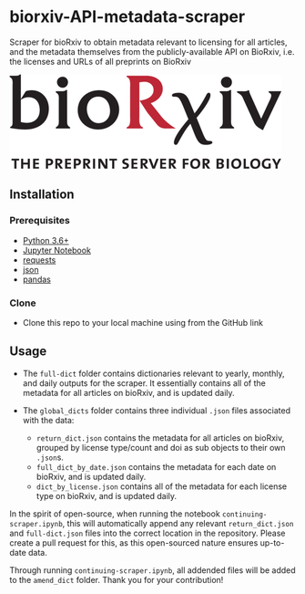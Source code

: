 # biorxiv-API-metadata-scraper
Scraper for bioRxiv to obtain metadata relevant to licensing for all articles, and the metadata themselves from the publicly-available API on BioRxiv, i.e. the licenses and URLs of all preprints on BioRxiv

![](assets/BioRxiv_logo.png)

## Installation

### Prerequisites

- [Python 3.6+](https://www.python.org/downloads/)
- [Jupyter Notebook](https://jupyter.org/install)
- [requests](https://requests.readthedocs.io/en/master/)
- [json](https://docs.python.org/3/library/json.html)
- [pandas](https://pandas.pydata.org/pandas-docs/stable/getting_started/install.html)

### Clone

- Clone this repo to your local machine using from the GitHub link

## Usage

- The `full-dict` folder contains dictionaries relevant to yearly, monthly, and daily outputs for the scraper. It essentially contains all of the metadata for all articles on bioRxiv, and is updated daily.

- The `global_dicts` folder contains three individual `.json` files associated with the data:
    - `return_dict.json` contains the metadata for all articles on bioRxiv, grouped by license type/count and doi as sub objects to their own `.json`s.
    - `full_dict_by_date.json` contains the metadata for each date on bioRxiv, and is updated daily.
    - `dict_by_license.json` contains all of the metadata for each license type on bioRxiv, and is updated daily.

In the spirit of open-source, when running the notebook `continuing-scraper.ipynb`, this will automatically append any relevant `return_dict.json` and `full-dict.json` files into the correct location in the repository. Please create a pull request for this, as this open-sourced nature ensures up-to-date data.

Through running `continuing-scraper.ipynb`, all addended files will be added to the `amend_dict` folder. Thank you for your contribution!

